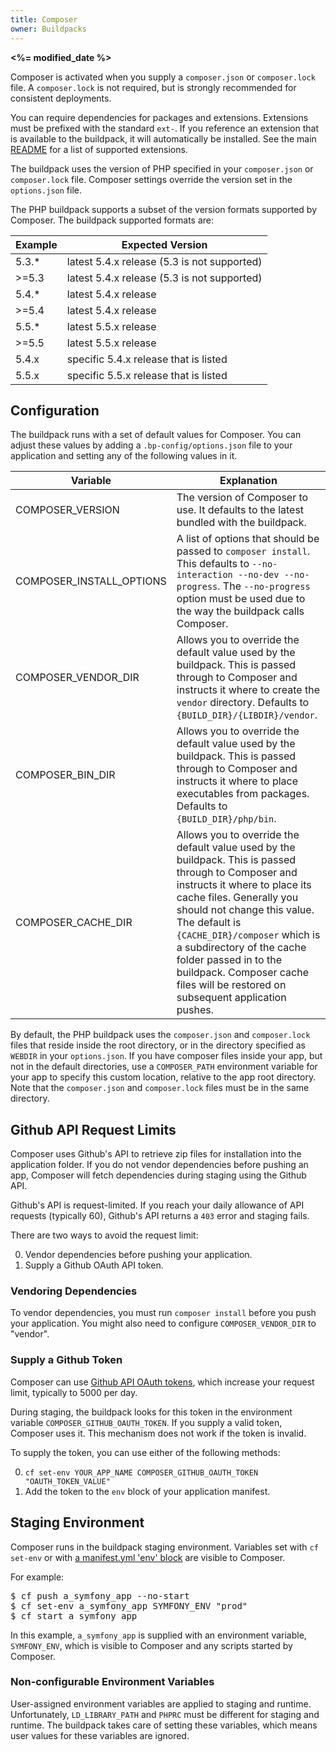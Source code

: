 ```yaml
---
title: Composer
owner: Buildpacks
---
```


<strong><%= modified_date %></strong>

Composer is activated when you supply a `composer.json` or `composer.lock` file. A `composer.lock` is not required, but is strongly recommended for consistent deployments.

You can require dependencies for packages and extensions. Extensions must be prefixed with the standard `ext-`. If you reference an extension that is available to the buildpack, it will automatically be installed. See the main [README] for a list of supported extensions.

The buildpack uses the version of PHP specified in your `composer.json` or `composer.lock` file. Composer settings override the version set in the `options.json` file.

The PHP buildpack supports a subset of the version formats supported by Composer. The buildpack supported formats are:

|   Example   |  Expected Version                 |
------------- | ----------------------------------|
|   5.3.*     |  latest 5.4.x release (5.3 is not supported) |
|   >=5.3     |  latest 5.4.x release (5.3 is not supported) |
|   5.4.*     |  latest 5.4.x release |
|   >=5.4     |  latest 5.4.x release |
|   5.5.*     |  latest 5.5.x release |
|   >=5.5     |  latest 5.5.x release |
|   5.4.x     |  specific 5.4.x release that is listed |
|   5.5.x     |  specific 5.5.x release that is listed |

## <a id="configuration"></a> Configuration

The buildpack runs with a set of default values for Composer. You can adjust these values by adding a `.bp-config/options.json` file to your application and setting any of the following values in it.

| Variable                     | Explanation                                                                                                                                                                                                                                                                                                                                                                                             |
| ---------------------------- | -----------------------------------------------------                                                                                                                                                                                                                                                                                                                                                   |
| COMPOSER\_VERSION            | The version of Composer to use. It defaults to the latest bundled with the buildpack.                                                                                                                                                                                                                                                                                                                  |
| COMPOSER\_INSTALL\_OPTIONS   | A list of options that should be passed to `composer install`. This defaults to `--no-interaction --no-dev --no-progress`. The `--no-progress` option must be used due to the way the buildpack calls Composer.                                                                                                                                                                                      |
| COMPOSER\_VENDOR\_DIR        | Allows you to override the default value used by the buildpack. This is passed through to Composer and instructs it where to create the `vendor` directory. Defaults to `{BUILD_DIR}/{LIBDIR}/vendor`.                                                                                                                                                                                               |
| COMPOSER\_BIN\_DIR           | Allows you to override the default value used by the buildpack. This is passed through to Composer and instructs it where to place executables from packages. Defaults to `{BUILD_DIR}/php/bin`.                                                                                                                                                                                                     |
| COMPOSER\_CACHE\_DIR         | Allows you to override the default value used by the buildpack. This is passed through to Composer and instructs it where to place its cache files. Generally you should not change this value. The default is `{CACHE_DIR}/composer` which is a subdirectory of the cache folder passed in to the buildpack. Composer cache files will be restored on subsequent application pushes. |

By default, the PHP buildpack uses the `composer.json` and `composer.lock` files that reside inside the root directory, or in the directory specified as `WEBDIR` in your `options.json`. If you have composer files inside your app, but not in the default directories, use a `COMPOSER_PATH` environment variable for your app to specify this custom location, relative to the app root directory. Note that the `composer.json` and `composer.lock` files must be in the same directory.

## <a id="github-api-limits"></a> Github API Request Limits

Composer uses Github's API to retrieve zip files for installation into the application folder. If you do not vendor dependencies before pushing an app, Composer will fetch dependencies during staging using the Github API.

Github's API is request-limited. If you reach your daily allowance of API requests (typically 60), Github's API returns a `403` error and staging fails.

There are two ways to avoid the request limit:

  0. Vendor dependencies before pushing your application.
  0. Supply a Github OAuth API token.

### Vendoring Dependencies

To vendor dependencies, you must run `composer install` before you push your application. You might also need to configure `COMPOSER_VENDOR_DIR` to "vendor".

### Supply a Github Token

Composer can use [Github API OAuth tokens](https://help.github.com/articles/creating-an-access-token-for-command-line-use/), which increase your request limit, typically to 5000 per day.

During staging, the buildpack looks for this token in the environment variable `COMPOSER_GITHUB_OAUTH_TOKEN`. If you supply a valid token, Composer uses it. This mechanism does not work if the token is invalid.

To supply the token, you can use either of the following methods:

  0. `cf set-env YOUR_APP_NAME COMPOSER_GITHUB_OAUTH_TOKEN "OAUTH_TOKEN_VALUE"`
  0. Add the token to the `env` block of your application manifest.

## <a id="staging-environment"></a> Staging Environment

Composer runs in the buildpack staging environment. Variables set with `cf set-env` or with [a manifest.yml 'env' block](../../devguide/deploy-apps/manifest.html#env-block) are visible to Composer.

For example:

<pre class="terminal">
$ cf push a_symfony_app --no-start
$ cf set-env a_symfony_app SYMFONY_ENV "prod"
$ cf start a_symfony_app
</pre>

In this example, `a_symfony_app` is supplied with an environment variable, `SYMFONY_ENV`, which is visible to Composer and any scripts started by Composer.

### Non-configurable Environment Variables

User-assigned environment variables are applied to staging and runtime. Unfortunately, `LD_LIBRARY_PATH` and `PHPRC` must be different for staging and runtime. The buildpack takes care of setting these variables, which means user values for these variables are ignored.

[Composer]:https://getcomposer.org
[README]:https://github.com/cloudfoundry/php-buildpack#supported-software
